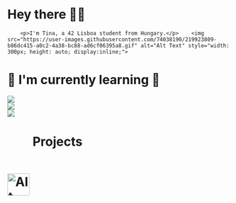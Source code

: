 # Hey there 🫶🏽

        <p>I'm Tina, a 42 Lisboa student from Hungary.</p>    <img src="https://user-images.githubusercontent.com/74038190/219923809-b86dc415-a0c2-4a38-bc88-ad6cf06395a8.gif" alt="Alt Text" style="width: 300px; height: auto; display:inline;">
        
# 🦋 I'm currently learning 🦋

<img src="https://img.shields.io/badge/C%20programming-000000?style=for-the-badge&logo=C&logoColor=000000&labelColor=5f65ff&color=ffffff"><br>
<img src="https://img.shields.io/badge/Python-000000?style=for-the-badge&logo=Python&logoColor=000000&labelColor=fff85f&color=9ed6ff"><br>
<img src="https://img.shields.io/badge/MYSQL-000000?style=for-the-badge&logo=MYSQL&logoColor=000000&labelColor=61d2bc&color=ffa765">

# <img src="https://camo.githubusercontent.com/8a4bad57346de157e6b679afbfaae22be3455924c357ecadd2b207ee2e4c9aec/68747470733a2f2f70726f66696c652e696e7472612e34322e66722f6173736574732f34325f6c6f676f2d376466633931313061353331396133303838363362393662646133336365613939353034366431373331636562623733356534316231363235353130366331322e737667" alt="Alt Text" style="width: 50px; height: auto; vertical-align: middle; margin-bottom: -190px;"> Projects
